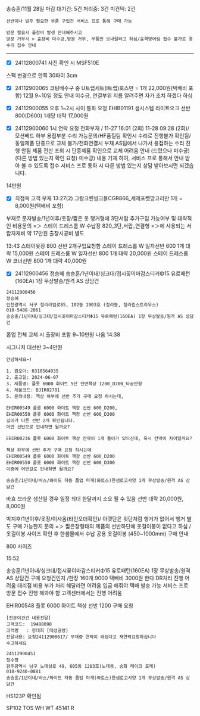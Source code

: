 송승훈/11월 28일 마감
대기건: 5건
처리중: 3건
미컨택: 2건

```ad-note
선반이나 발주 필요한 부품 구입건 서비스 프로 통해 구매 가능

방문 필요시 출장비 발생 안내해주시고
방문 거부시 > 출장비 미수긍,방문 거부, 부품만 보내달라고 하심/출격방어팀 접수 불가로 경수리 접수 안내
```

---

- [x] 24112800741 사진 확인 시 MSF510E

스팩 변경으로 
안쪽 30파이 3cm

- [x] 24112900065
코팅배수구 중 U트랩세트(I트랩)호스만 = 1개 22,000원(택배비 포함) 12월 9~10일 정도 안내 미수긍, 연결부위 지름 알려주면 자가 조치 하겠다 하심

- [x] 24112900055 오후 1~2시 사이 통화 요청
EHIB01191 샘시스템 라이트오크 선반 800(D600) 1개당 대략 17,000원 

- [x] 24112900060 1시 연락 요청
전화부재 / 11-27 16:01 (2회) 11-28 09:28 (2회)/ 모션베드 하부 용접부분 수리 가능문의/HF품질팀 확인시 수리로 진행불가 확인됨/동일제품 단종으로 교체 불가/전화연결시 부재
AS팀에서 나가서 용접하는 수리 진행 안됨
제품 전산 조회 시 단종제품 확인으로 교체 어려움 안내 (드렸으나 미수긍)
(다른 방법 있는지 확인 요청)
미수긍) 내용 기재 하여, 서비스 프로 통해서 안내 받아 볼 수 있도록 접수
서비스 프로 통화 시 다른 방법 있는지 상담 받아보시면 되겠습니다.

14만원

- [x] 최점옥 고객 부재 13:27(2)
그랑크린씽크볼CGR866_세제포켓망고리만 1개 = 8,000원(택배비 포함)



부재로 문자발송/1년이후/옷장/짧은 옷 행거형에 3단서랍 추가구입 가능여부 및 대략적인 비용문의 =＞ 스테이 드레스룸 W 수납장 820_3단,서랍_연결형 =＞에 사용되는 서랍자재비 약 17만원 출장시공비 별도

13:43
스테이옷장 800 선반 2개구입요청함
스테이 드레스룸 W 일자선반 600 1개 대략 15,000원
스테이 드레스룸 W 일자선반 800 1개 대략 20,000원
스테이 드레스룸 W 코너선반 800 1개 대략 40,000원


- [x] 24112900456 정승혜
송승훈/1년이내/싱크대/접시꽂이마감스티커Φ15 유로패턴(160EA) 1장 무상발송/원격 AS 상담건
```
24112900456
정승혜
인천광역시 서구 청라라임로85, 102동 1903호 (청라동, 청라린스트라우스)
010-5488-2061
송승훈/1년이내/싱크대/접시꽂이마감스티커Φ15 유로패턴(160EA) 1장 무상발송/원격 AS 상담건
```


폽업 전체 교체 시 출장비 포함 9~10만원 나옴
14:38

시그니처 대선반 3~4만원

```
안녕하세요~!

1. 원오더: 0310564035
2. 출고일: 2024-06-07
3. 제품명: 플롯 6000 화이트 5단 전면책상 1200_D700_타공판형
4. 제품코드: BJIR02781
5. 문의내용: 책상 하부에 선반 추가 구매 요청 하시는데, 
  
EHIR00549 플롯 6000 화이트 책장 선반 600_D200, 
EHIR00550 플롯 6000 화이트 책장 선반 600_D300 
깊이가 다른 선반 2개 확인됩니다. 
어떤 선반으로 안내하면 될까요?

EBIR00236 플롯 6000 화이트 책상 칸막이 1개 들어가 있으신데, 혹시 칸막이 차이일까요?

책상 하부에 선반 추가 구매 요청 하시는데 
EHIR00549 플롯 6000 화이트 책장 선반 600_D200
EHIR00550 플롯 6000 화이트 책장 선반 600_D300
이중에 어떤걸로 안내하면 될까요?
```


```
송승훈/1년이내/바스/와이드 자동 폽업 마개(와토스)한샘로고사양 1게 무상발송/원격 AS 상담건
```

바흐 브라운
생산일 경우 일정 최대 한달까지 소요 될 수 있음
선반 대략 20,000원, 8,000원

박지후/1년이후/옷장/이사옴(타인오더확인)/ 아랫단은 윗단처럼 행거가 없어서 행거 별도 구매 가능한지 문의 =＞ 짧은장형태의 제품의 선반하단에 옷걸이봉이 없다고 하심 / 옷걸이봉 사이즈 확인 후 한샘몰에서 수납 공용 옷걸이봉 (450~1000mm) 구매 안내

800 사이즈

15:52

송승훈/1년이내/싱크대/접시꽂이마감스티커Φ15 유로패턴(160EA) 1장 무상발송/원격 AS 상담건 구매 요청건인지 /한장 160개 9000 택배비 3000원 한다
DR처리 진행 어려움
대리점 비용 부가 처리 해달라면 어려움
입금 해줘야 택배 발송 가능
서비스 프로 방문 접수 진행 해봐야 함
고객센터에서는 진행 어려움


EHIR00548 플롯 6000 화이트 책상 선반 1200 구매 요청


```
[전문이관건 내용전달]
고객코드:  19488098
고객명   : 정대희 [태성공영]
전달내용: 요청24112900617/ 부재중 연락이 와있다고 재연락요청하십니다
수고하세요
```


```
24112900451
정수영
광주광역시 남구 노대실로 49, 605동 1203호(노대동, 송화 레이크 포레) 
010-9240-0881
송승훈/1년이내/바스/와이드 자동 폽업 마개(와토스)한샘로고사양 1개 무상발송/원격 AS 상담건
```


HS123P 확인됨


SP102 TOS WH WT 45141 R



